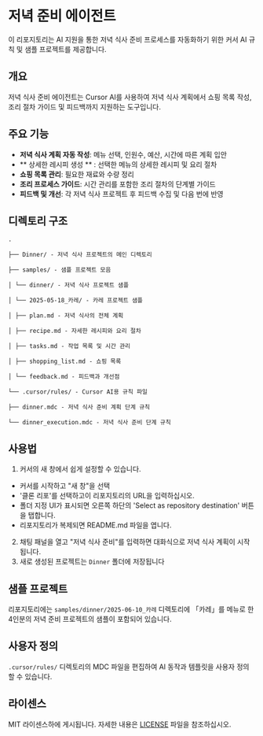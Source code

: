 # 저녁 준비 에이전트

이 리포지토리는 AI 지원을 통한 저녁 식사 준비 프로세스를 자동화하기 위한 커서 AI 규칙 및 샘플 프로젝트를 제공합니다.

## 개요

저녁 식사 준비 에이전트는 Cursor AI를 사용하여 저녁 식사 계획에서 쇼핑 목록 작성, 조리 절차 가이드 및 피드백까지 지원하는 도구입니다.

## 주요 기능

- **저녁 식사 계획 자동 작성**: 메뉴 선택, 인원수, 예산, 시간에 따른 계획 입안
- ** 상세한 레시피 생성 ** : 선택한 메뉴의 상세한 레시피 및 요리 절차
- **쇼핑 목록 관리**: 필요한 재료와 수량 정리
- **조리 프로세스 가이드**: 시간 관리를 포함한 조리 절차의 단계별 가이드
- **피드백 및 개선**: 각 저녁 식사 프로젝트 후 피드백 수집 및 다음 번에 반영

## 디렉토리 구조

```
.

├── Dinner/ - 저녁 식사 프로젝트의 메인 디렉토리

├── samples/ - 샘플 프로젝트 모음

│ └── dinner/ - 저녁 식사 프로젝트 샘플

│ └── 2025-05-18_카레/ - 카레 프로젝트 샘플

│ ├── plan.md - 저녁 식사의 전체 계획

│ ├── recipe.md - 자세한 레시피와 요리 절차

│ ├── tasks.md - 작업 목록 및 시간 관리

│ ├── shopping_list.md - 쇼핑 목록

│ └── feedback.md - 피드백과 개선점

└── .cursor/rules/ - Cursor AI용 규칙 파일 

├── dinner.mdc - 저녁 식사 준비 계획 단계 규칙 

└── dinner_execution.mdc - 저녁 식사 준비 단계 규칙

```

## 사용법

1. 커서의 새 창에서 쉽게 설정할 수 있습니다. 
- 커서를 시작하고 "새 창"을 선택 
- '클론 리포'를 선택하고이 리포지토리의 URL을 입력하십시오. 
- 폴더 지정 UI가 표시되면 오른쪽 하단의 'Select as repository destination' 버튼을 탭합니다. 
- 리포지토리가 복제되면 README.md 파일을 엽니다.
2. 채팅 패널을 열고 "저녁 식사 준비"를 입력하면 대화식으로 저녁 식사 계획이 시작됩니다.
3. 새로 생성된 프로젝트는 `Dinner` 폴더에 저장됩니다

## 샘플 프로젝트

리포지토리에는 `samples/dinner/2025-06-10_카레` 디렉토리에 「카레」를 메뉴로 한 4인분의 저녁 준비 프로젝트의 샘플이 포함되어 있습니다.

## 사용자 정의

`.cursor/rules/` 디렉토리의 MDC 파일을 편집하여 AI 동작과 템플릿을 사용자 정의할 수 있습니다.

## 라이센스

MIT 라이센스하에 게시됩니다. 자세한 내용은 [LICENSE](LICENSE) 파일을 참조하십시오.